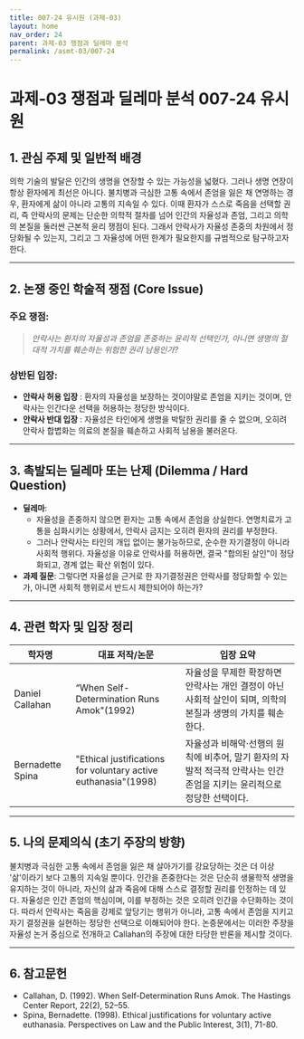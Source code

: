 ```yaml
---
title: 007-24 유시원 (과제-03)
layout: home
nav_order: 24
parent: 과제-03 쟁점과 딜레마 분석
permalink: /asmt-03/007-24
---
```


# 과제-03 쟁점과 딜레마 분석 007-24 유시원 

## 1. 관심 주제 및 일반적 배경

의학 기술의 발달은 인간의 생명을 연장할 수 있는 가능성을 넓혔다. 그러나 생명 연장이 항상 환자에게 최선은 아니다. 불치병과 극심한 고통 속에서 존엄을 잃은 채 연명하는 경우, 환자에게 삶이 아니라 고통의 지속일 수 있다. 이때 환자가 스스로 죽음을 선택할 권리, 즉 안락사의 문제는 단순한 의학적 절차를 넘어 인간의 자율성과 존엄, 그리고 의학의 본질을 둘러싼 근본적 윤리 쟁점이 된다. 그래서 안락사가 자율성 존중의 차원에서 정당화될 수 있는지, 그리고 그 자율성에 어떤 한계가 필요한지를 규범적으로 탐구하고자 한다. 

---

## 2. 논쟁 중인 학술적 쟁점 (Core Issue)

### 주요 쟁점:  

> *안락사는 환자의 자율성과 존엄을 존중하는 윤리적 선택인가, 아니면 생명의 절대적 가치를 훼손하는 위험한 권리 남용인가?*

### 상반된 입장:
- **안락사 허용 입장** : 환자의 자율성을 보장하는 것이야말로 존엄을 지키는 것이며, 안락사는 인간다운 선택을 허용하는 정당한 방식이다. 
- **안락사 반대 입장** : 자율성은 타인에게 생명을 박탈한 권리를 줄 수 없으며, 오히려 안락사 합볍화는 의료의 본질을 훼손하고 사회적 남용을 불러온다. 

---

## 3. 촉발되는 딜레마 또는 난제 (Dilemma / Hard Question)

- **딜레마**: 
  - 자율성을 존중하지 않으면 환자는 고통 속에서 존엄을 상실한다. 연명치료가 고통을 심화시키는 상황에서, 안락사 금지는 오히려 환자의 권리를 부정한다. 
  - 그러나 안락사는 타인의 개입 없이는 불가능하므로, 순수한 자기결정이 아니라 사회적 행위다. 자율성을 이유로 안락사를 허용하면, 결국 "합의된 살인"이 정당화되고, 경계 없는 확산 위험이 있다. 
- **과제 질문**: 그렇다면 자율성을 근거로 한 자기결정권은 안락사를 정당화할 수 있는가, 아니면 사회적 행위로서 반드시 제한되어야 하는가? 

---

## 4. 관련 학자 및 입장 정리

| 학자명             | 대표 저작/논문                                   | 입장 요약 |
|--------------------|---------------------------------------------------|-----------|
| Daniel Callahan    | “When Self-Determination Runs Amok"(1992)           | 자율성을 무제한 확장하면 안락사는 개인 결정이 아닌 사회적 살인이 되며, 의학의 본질과 생명의 가치를 훼손한다. |
| Bernadette Spina   |  "Ethical justifications for voluntary active euthanasia"(1998)               | 자율성과 비해악·선행의 원칙에 비추어, 말기 환자의 자발적 적극적 안락사는 인간 존엄을 지키는 윤리적으로 정당한 선택이다. |

---

## 5. 나의 문제의식 (초기 주장의 방향)

불치병과 극심한 고통 속에서 존엄을 잃은 채 살아가기를 강요당하는 것은 더 이상 '삶'이라기 보다 고통의 지속일 뿐이다. 인간을 존중한다는 것은 단순히 생물학적 생명을 유지하는 것이 아니라, 자신의 삶과 죽음에 대해 스스로 결정할 권리를 인정하는 데 있다. 자율성은 인간 존엄의 핵심이며, 이를 부정하는 것은 오히려 인간을 수단화하는 것이다. 따라서 안락사는 죽음을 강제로 앞당기는 행위가 아니라, 고통 속에서 존엄을 지키고 자기 결정권을 실현하는 정당한 선택으로 이해되어야 한다. 논증문에서는 이러한 주장을 자율성 논거 중심으로 전개하고 Callahan의 주장에 대한 타당한 반론을 제시할 것이다. 

---

## 6. 참고문헌

- Callahan, D. (1992). When Self-Determination Runs Amok. The Hastings Center Report, 22(2), 52–55. 
- Spina, Bernadette. (1998). Ethical justifications for voluntary active euthanasia. Perspectives on Law and the Public Interest, 3(1), 71-80.